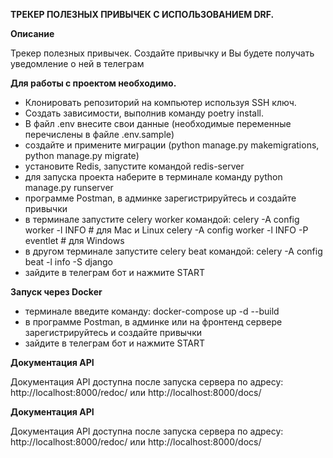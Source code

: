 **ТРЕКЕР ПОЛЕЗНЫХ ПРИВЫЧЕК С ИСПОЛЬЗОВАНИЕМ DRF.**

**Описание**

Трекер полезных привычек. Создайте привычку и Вы будете получать уведомление о ней в телеграм


**Для работы с проектом необходимо.**  
- Клонировать репозиторий на компьютер используя SSH ключ.
- Создать зависимости, выполнив команду poetry install.
- В файл .env внесите свои данные (необходимые переменные перечислены в файле .env.sample)
- создайте и примените миграции (python manage.py makemigrations, python manage.py migrate)
- установите Redis, запустите командой redis-server
- для запуска проекта наберите в терминале команду python manage.py runserver
- программе Postman, в админке зарегистрируйтесь и создайте привычки
- в терминале запустите celery worker командой:
  celery -A config worker -l INFO  # для Mac и Linux
  celery -A config worker -l INFO -P eventlet  # для Windows
- в другом терминале запустите celery beat командой:
  celery -A config beat -l info -S django
- зайдите в телеграм бот и нажмите START


**Запуск через Docker**
- терминале введите команду: docker-compose up -d --build 
- в программе Postman, в админке или на фронтенд сервере зарегистрируйтесь и создайте привычки 
- зайдите в телеграм бот и нажмите START

**Документация API**

Документация API доступна после запуска сервера по адресу: http://localhost:8000/redoc/ или http://localhost:8000/docs/

**Документация API**

Документация API доступна после запуска сервера по адресу: http://localhost:8000/redoc/ или http://localhost:8000/docs/